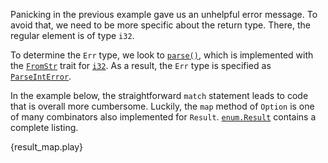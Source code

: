 Panicking in the previous example gave us an unhelpful error message.
To avoid that, we need to be more specific about the return type. There, the
regular element is of type `i32`.

To determine the `Err` type, we look to
[`parse()`][parse], which is implemented with the [`FromStr`][from_str] trait for
[`i32`][i32]. As a result, the `Err` type is specified as [`ParseIntError`][parse_int_error].

In the example below, the straightforward `match` statement leads to code
that is overall more cumbersome. Luckily, the `map` method of `Option` is
one of many combinators also implemented for `Result`. [`enum.Result`][result]
contains a complete listing.

{result_map.play}

[parse]: https://doc.rust-lang.org/std/primitive.str.html#method.parse
[from_str]: http://doc.rust-lang.org/std/str/trait.FromStr.html
[i32]: http://doc.rust-lang.org/std/primitive.i32.html
[parse_int_error]: http://doc.rust-lang.org/std/num/struct.ParseIntError.html
[result]: http://doc.rust-lang.org/std/result/enum.Result.html
